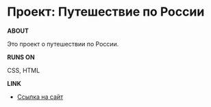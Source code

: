 # Проект: Путешествие по России

**ABOUT**

Это проект о путешествии по России.

**RUNS ON**

CSS, HTML

**LINK**

* [Ссылка на сайт](https://dnlmt.github.io/russian-travel/)
